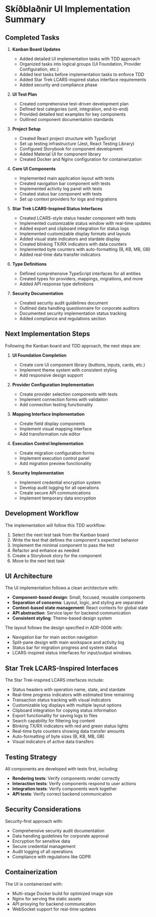 # Skíðblaðnir UI Implementation Summary

## Completed Tasks

1. **Kanban Board Updates**
   - Added detailed UI implementation tasks with TDD approach
   - Organized tasks into logical groups (UI Foundation, Provider Configuration, etc.)
   - Added test tasks before implementation tasks to enforce TDD
   - Added Star Trek LCARS-inspired status interface requirements
   - Added security and compliance phase

2. **UI Test Plan**
   - Created comprehensive test-driven development plan
   - Defined test categories (unit, integration, end-to-end)
   - Provided detailed test examples for key components
   - Outlined component documentation standards

3. **Project Setup**
   - Created React project structure with TypeScript
   - Set up testing infrastructure (Jest, React Testing Library)
   - Configured Storybook for component development
   - Added Material UI for component library
   - Created Docker and Nginx configuration for containerization

4. **Core UI Components**
   - Implemented main application layout with tests
   - Created navigation bar component with tests
   - Implemented activity log panel with tests
   - Created status bar component with tests
   - Set up context providers for logs and migrations

5. **Star Trek LCARS-Inspired Status Interfaces**
   - Created LCARS-style status header component with tests
   - Implemented customizable status window with real-time updates
   - Added export and clipboard integration for status logs
   - Implemented customizable display formats and layouts
   - Added visual state indicators and stardate display
   - Created blinking TX/RX indicators with data counters
   - Implemented byte counters with auto-formatting (B, KB, MB, GB)
   - Added real-time data transfer indicators

6. **Type Definitions**
   - Defined comprehensive TypeScript interfaces for all entities
   - Created types for providers, mappings, migrations, and more
   - Added API response type definitions

7. **Security Documentation**
   - Created security audit guidelines document
   - Outlined data handling questionnaire for corporate auditors
   - Documented security implementation status tracking
   - Added compliance and regulations section

## Next Implementation Steps

Following the Kanban board and TDD approach, the next steps are:

1. **UI Foundation Completion**
   - Create core UI component library (buttons, inputs, cards, etc.)
   - Implement theme system with consistent styling
   - Add responsive design support

2. **Provider Configuration Implementation**
   - Create provider selection components with tests
   - Implement connection forms with validation
   - Add connection testing functionality

3. **Mapping Interface Implementation**
   - Create field display components
   - Implement visual mapping interface
   - Add transformation rule editor

4. **Execution Control Implementation**
   - Create migration configuration forms
   - Implement execution control panel
   - Add migration preview functionality

5. **Security Implementation**
   - Implement credential encryption system
   - Develop audit logging for all operations
   - Create secure API communications
   - Implement temporary data encryption

## Development Workflow

The implementation will follow this TDD workflow:

1. Select the next test task from the Kanban board
2. Write the test that defines the component's expected behavior
3. Implement the minimal component to pass the test
4. Refactor and enhance as needed
5. Create a Storybook story for the component
6. Move to the next test task

## UI Architecture

The UI implementation follows a clean architecture with:

- **Component-based design**: Small, focused, reusable components
- **Separation of concerns**: Layout, logic, and styling are separated
- **Context-based state management**: React contexts for global state
- **API abstraction**: Service layer for backend communication
- **Consistent styling**: Theme-based design system

The layout follows the design specified in ADR-0006 with:
- Navigation bar for main section navigation
- Split-pane design with main workspace and activity log
- Status bar for migration progress and system status
- LCARS-inspired status interfaces for input/output windows

## Star Trek LCARS-Inspired Interfaces

The Star Trek-inspired LCARS interfaces include:
- Status headers with operation name, state, and stardate
- Real-time progress indicators with estimated time remaining
- Transaction status tracking with visual indicators
- Customizable log displays with multiple layout options
- Clipboard integration for copying status information
- Export functionality for saving logs to files
- Search capability for filtering log content
- Blinking TX/RX indicators with red and green status lights
- Real-time byte counters showing data transfer amounts
- Auto-formatting of byte sizes (B, KB, MB, GB)
- Visual indicators of active data transfers

## Testing Strategy

All components are developed with tests first, including:
- **Rendering tests**: Verify components render correctly
- **Interaction tests**: Verify components respond to user actions
- **Integration tests**: Verify components work together
- **API tests**: Verify correct backend communication

## Security Considerations

Security-first approach with:
- Comprehensive security audit documentation
- Data handling guidelines for corporate approval
- Encryption for sensitive data
- Secure credential management
- Audit logging of all operations
- Compliance with regulations like GDPR

## Containerization

The UI is containerized with:
- Multi-stage Docker build for optimized image size
- Nginx for serving the static assets
- API proxying for backend communication
- WebSocket support for real-time updates